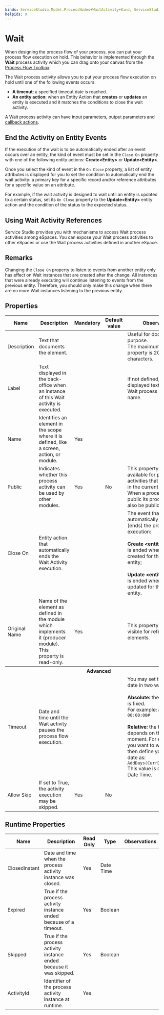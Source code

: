 ```yaml
---
kinds: ServiceStudio.Model.ProcessNodes+WaitActivity+Kind, ServiceStudio.Model.ReferenceWaitActivity+Kind
helpids: 0
---
```


# Wait

When designing the process flow of your process, you can put your process flow execution on hold. This behavior is implemented through the **Wait** process activity which you can drag onto your canvas from the [Process Flow Toolbox](<../../../develop/processes/process-flow/process-flow-toolbox.md>).

The Wait process activity allows you to put your process flow execution on hold until one of the following events occurs:

* **A timeout**: a specified timeout date is reached.
* **An entity action**: when an Entity Action that **creates** or **updates** an entity is executed and it matches the conditions to close the wait activity.

A Wait process activity can have input parameters, output parameters and [callback actions](<../../../develop/processes/actions-callback/actions-activities-callback.md>).

## End the Activity on Entity Events

If the execution of the wait is to be automatically ended after an event occurs over an entity, the kind of event must be set in the `Close On` property with one of the following entity actions: **Create&lt;Entity&gt;** or **Update&lt;Entity&gt;**.

Once you select the kind of event in the `On Close` property, a list of entity attributes is displayed for you to set the condition to automatically end the wait activity: a primary key for a specific record and/or reference attributes for a specific value on an attribute.

For example, if the wait activity is designed to wait until an entity is updated to a certain status, set its `On Close` property to the **Update&lt;Entity&gt;** entity action and the condition of the status to the expected status.

## Using Wait Activity References

Service Studio provides you with mechanisms to access Wait process activities among eSpaces. You can expose your Wait process activities to other eSpaces or use the Wait process activities defined in another eSpace.

## Remarks

Changing the `Close On` property to listen to events from another entity only has effect on Wait instances that are created after the change. All instances that were already executing will continue listening to events from the previous entity. Therefore, you should only make this change when there are no more Wait instances listening to the previous entity.

## Properties

<table markdown="1">
<thead>
<tr>
<th>Name</th>
<th>Description</th>
<th>Mandatory</th>
<th>Default value</th>
<th>Observations</th>
</tr>
</thead>
<tbody>
<tr>
<td title="Description">Description</td>
<td>Text that documents the element.</td>
<td></td>
<td></td>
<td>Useful for documentation purpose.<br/>The maximum size of this property is 2000 characters.</td>
</tr>
<tr>
<td title="Label">Label</td>
<td>Text displayed in the back-office when an instance of this Wait activity is executed.</td>
<td></td>
<td></td>
<td>If not defined, the displayed text will be the Wait process activity name.</td>
</tr>
<tr>
<td title="Name">Name</td>
<td>Identifies an element in the scope where it is defined, like a screen, action, or module.</td>
<td>Yes</td>
<td></td>
<td></td>
</tr>
<tr>
<td title="Public">Public</td>
<td>Indicates whether this process activity can be used by other modules.</td>
<td>Yes</td>
<td>No</td>
<td>This property is only available for process activities that were created in the current module. When a process activity is public its process must also be public.</td>
</tr>
<tr>
<td title="Close On">Close On</td>
<td>Entity action that automatically ends the Wait Activity execution.</td>
<td></td>
<td></td>
<td>The event that automatically closes (ends) the process activity execution:<br/><br/>
        <strong>Create &lt;entity&gt;:</strong> the Wait is ended when a record is created for the specified entity;<br/><br/>
        <strong>Update &lt;entity&gt;:</strong> the Wait is ended when a record is updated for the specified entity.</td>
</tr>
<tr>
<td title="Original Name">Original Name</td>
<td>Name of the element as defined in the module which implements it (producer module). This property is read-only.</td>
<td>Yes</td>
<td></td>
<td>This property is only visible for referenced elements.</td>
</tr>
<tr class="separator">
<th colspan="5">Advanced</th>
</tr>
<tr>
<td title="Timeout">Timeout</td>
<td>Date and time until the Wait activity pauses the process flow execution.</td>
<td></td>
<td></td>
<td>You may set the timeout date in two ways:<br/><br/>
        <strong>Absolute:</strong> the timeout date is fixed.<br/>
        For example: <code>#2015-01-01 00:00:00#</code><br/><br/>
        <strong>Relative:</strong> the timeout date depends on the current moment.
        For example, if you want to wait a day then define your timeout date as: <code>AddDays(CurrDateTime(),1)</code><br/>
        This value is defined as a Date Time.</td>
</tr>
<tr>
<td title="Allow Skip">Allow Skip</td>
<td>If set to True, the activity execution may be skipped.</td>
<td>Yes</td>
<td>No</td>
<td></td>
</tr>
</tbody>
</table>

## Runtime Properties

<table markdown="1">
<thead>
<tr>
<th>Name</th>
<th>Description</th>
<th>Read Only</th>
<th>Type</th>
<th>Observations</th>
</tr>
</thead>
<tbody>
<tr>
<td>ClosedInstant</td>
<td>Date and time when the process activity instance was closed.</td>
<td>Yes</td>
<td>Date Time</td>
<td></td>
</tr>
<tr>
<td>Expired</td>
<td>True if the process activity instance ended because of a timeout.</td>
<td>Yes</td>
<td>Boolean</td>
<td></td>
</tr>
<tr>
<td>Skipped</td>
<td>True if the process activity instance ended because it was skipped.</td>
<td>Yes</td>
<td>Boolean</td>
<td></td>
</tr>
<tr>
<td>ActivityId</td>
<td>Identifier of the process activity instance at runtime.</td>
<td>Yes</td>
<td></td>
<td></td>
</tr>
</tbody>
</table>


